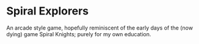 # Spiral Explorers
An arcade style game, hopefully reminiscent of the early days of the (now dying) game Spiral Knights; purely for my own education.
